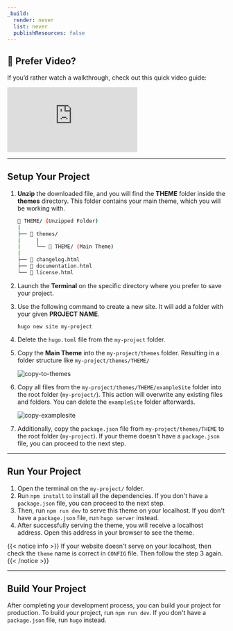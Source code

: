 ```yaml
---
_build:
  render: never
  list: never
  publishResources: false
---
```


## 🎥 Prefer Video?

If you’d rather watch a walkthrough, check out this quick video guide:

<div class="youtube-container">
  <iframe src="https://www.youtube.com/embed/WJCRM6ylhgI"
    title="YouTube video player"
    frameborder="0"
    allow="accelerometer; autoplay; clipboard-write; encrypted-media; gyroscope; picture-in-picture"
    allowfullscreen></iframe>
</div>

---

## Setup Your Project

1. **Unzip** the downloaded file, and you will find the **THEME** folder inside the **themes** directory. This folder contains your main theme, which you will be working with.

   ```bash
   📂 THEME/ (Unzipped Folder)
   |
   ├── 📁 themes/
   |     |
   |     └── 📂 THEME/ (Main Theme)
   |
   ├── 📄 changelog.html
   ├── 📄 documentation.html
   └── 📄 license.html
   ```

1. Launch the **Terminal** on the specific directory where you prefer to save your project.

1. Use the following command to create a new site. It will add a folder with your given **PROJECT NAME**.

   ```shell
   hugo new site my-project
   ```

1. Delete the `hugo.toml` file from the `my-project` folder.

1. Copy the **Main Theme** into the `my-project/themes` folder. Resulting in a folder structure like `my-project/themes/THEME/`

   ![copy-to-themes](../images/copy-theme.png)

1. Copy all files from the `my-project/themes/THEME/exampleSite` folder into the root folder (`my-project/`). This action will overwrite any existing files and folders. You can delete the `exampleSite` folder afterwards.

   ![copy-examplesite](../images/copy-examplesite.png)

1. Additionally, copy the `package.json` file from `my-project/themes/THEME` to the root folder (`my-project`). If your theme doesn't have a `package.json` file, you can proceed to the next step.

---

## Run Your Project

1. Open the terminal on the `my-project/` folder.
1. Run `npm install` to install all the dependencies. If you don't have a `package.json` file, you can proceed to the next step.
1. Then, run `npm run dev` to serve this theme on your localhost. If you don't have a `package.json` file, run `hugo server` instead.
1. After successfully serving the theme, you will receive a localhost address. Open this address in your browser to see the theme.

{{< notice info >}}
If your website doesn't serve on your localhost, then check the `theme` name is correct in `CONFIG` file. Then follow the step 3 again.
{{< /notice >}}

---

## Build Your Project

After completing your development process, you can build your project for production. To build your project, run `npm run dev`. If you don't have a `package.json` file, run `hugo` instead.
